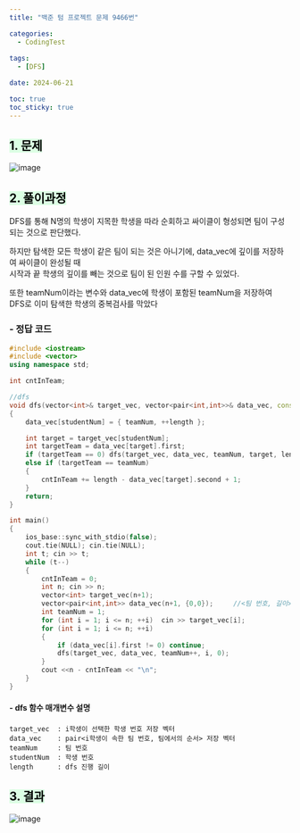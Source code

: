 ```yaml
---
title: "백준 텀 프로젝트 문제 9466번"

categories:
  - CodingTest
 
tags:
  - [DFS]

date: 2024-06-21

toc: true
toc_sticky: true
---
```


## <mark style = "background-color : #dcffe4">1. 문제

![image](https://github.com/chodott/chodott.github.io/assets/89974193/51e456e3-3b91-4b5d-82ae-a9aa2167cb23)


## <mark style = "background-color : #dcffe4">2. 풀이과정 

DFS를 통해 N명의 학생이 지목한 학생을 따라 순회하고 싸이클이 형성되면 팀이 구성되는 것으로 판단했다. 

하지만 탐색한 모든 학생이 같은 팀이 되는 것은 아니기에, data_vec에 깊이를 저장하여 싸이클이 완성될 때 <BR> 시작과 끝 학생의 깊이를 빼는 것으로 팀이 된 인원 수를 구할 수 있었다. 

또한 teamNum이라는 변수와 data_vec에 학생이 포함된 teamNum을 저장하여 <br> 
DFS로 이미 탐색한 학생의 중복검사를 막았다 

  

### - **정답 코드**
```c++
#include <iostream>
#include <vector>
using namespace std;

int cntInTeam;

//dfs
void dfs(vector<int>& target_vec, vector<pair<int,int>>& data_vec, const int& teamNum, int studentNum, int length)
{
	data_vec[studentNum] = { teamNum, ++length };

	int target = target_vec[studentNum];
	int targetTeam = data_vec[target].first;
	if (targetTeam == 0) dfs(target_vec, data_vec, teamNum, target, length);
	else if (targetTeam == teamNum)
	{
		cntInTeam += length - data_vec[target].second + 1;
	}
	return;
}

int main()
{
	ios_base::sync_with_stdio(false);
	cout.tie(NULL); cin.tie(NULL);
	int t; cin >> t;
	while (t--)
	{
		cntInTeam = 0;
		int n; cin >> n;
		vector<int> target_vec(n+1);
		vector<pair<int,int>> data_vec(n+1, {0,0});		//<팀 번호, 길이>
		int teamNum = 1;
		for (int i = 1; i <= n; ++i)  cin >> target_vec[i];
		for (int i = 1; i <= n; ++i)
		{
			if (data_vec[i].first != 0) continue;
			dfs(target_vec, data_vec, teamNum++, i, 0);
		}
		cout <<n - cntInTeam << "\n";
	}
}
```
#### - **dfs 함수 매개변수 설명**   
	target_vec	: i학생이 선택한 학생 번호 저장 벡터   
	data_vec	: pair<i학생이 속한 팀 번호, 팀에서의 순서> 저장 벡터   
	teamNum		: 팀 번호   
	studentNum	: 학생 번호   
	length		: dfs 진행 길이


## <mark style = "background-color : #dcffe4">3. 결과
![image](https://github.com/chodott/chodott.github.io/assets/89974193/4c1d9162-ef46-42b7-9ed1-996e0f2f0119)
